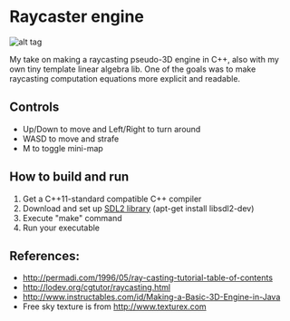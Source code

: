 # Raycaster engine

![alt tag](https://raw.githubusercontent.com/balintkiss501/raycaster-engine/master/demo.gif)

My take on making a raycasting pseudo-3D engine in C++, also with my own tiny template linear algebra lib. One of the goals was to make raycasting computation equations more explicit and readable.

## Controls

* Up/Down to move and Left/Right to turn around
* WASD to move and strafe
* M to toggle mini-map

## How to build and run

1. Get a C++11-standard compatible C++ compiler
2. Download and set up [SDL2 library](https://www.libsdl.org/download-2.0.php) (apt-get install libsdl2-dev)
3. Execute "make" command
4. Run your executable

## References:

* http://permadi.com/1996/05/ray-casting-tutorial-table-of-contents
* http://lodev.org/cgtutor/raycasting.html
* http://www.instructables.com/id/Making-a-Basic-3D-Engine-in-Java
* Free sky texture is from http://www.texturex.com
